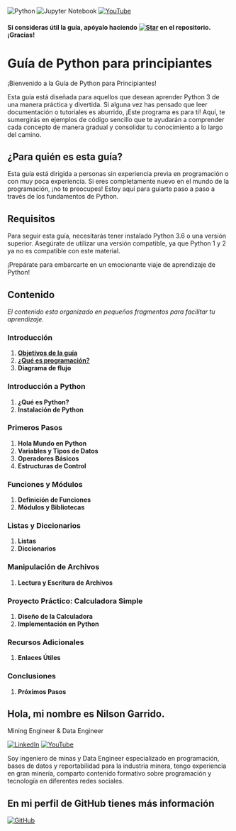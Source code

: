 ![Python](https://img.shields.io/badge/Python-3776AB?style=for-the-badge&logo=python&logoColor=white)
![Jupyter Notebook](https://img.shields.io/badge/Jupyter%20Notebook-F37626?style=for-the-badge&logo=jupyter&logoColor=white)
[![YouTube](https://img.shields.io/badge/YouTube-FF0000?style=for-the-badge&logo=youtube&logoColor=white)](https://www.youtube.com/)
#### Si consideras útil la guía, apóyalo haciendo [![Star](https://img.shields.io/github/stars/nrgarridoa/hello-python?style=social)](https://github.com/nrgarridoa/hello-python) en el repositorio. ¡Gracias! ####

# Guía de Python para principiantes

¡Bienvenido a la Guía de Python para Principiantes!

Esta guía está diseñada para aquellos que desean aprender Python 3 de una manera práctica y divertida. Si alguna vez has pensado que leer documentación o tutoriales es aburrido, ¡Este programa es para ti! Aquí, te sumergirás en ejemplos de código sencillo que te ayudarán a comprender cada concepto de manera gradual y consolidar tu conocimiento a lo largo del camino.


## ¿Para quién es esta guía?

Esta guía está dirigida a personas sin experiencia previa en programación o con muy poca experiencia. Si eres completamente nuevo en el mundo de la programación, ¡no te preocupes! Estoy aquí para guiarte paso a paso a través de los fundamentos de Python.

## Requisitos

Para seguir esta guía, necesitarás tener instalado Python 3.6 o una versión superior. Asegúrate de utilizar una versión compatible, ya que Python 1 y 2 ya no es compatible con este material.

¡Prepárate para embarcarte en un emocionante viaje de aprendizaje de Python!


## Contenido
*El contenido esta organizado en pequeños fragmentos para facilitar tu aprendizaje.*

### Introducción
1. [**Objetivos de la guía**](objetivos.md)
2. [**¿Qué es programación?**](programacion.md)
3. **Diagrama de flujo**
   
### Introducción a Python
1. **¿Qué es Python?**
2. **Instalación de Python**

### Primeros Pasos
1. **Hola Mundo en Python**
2. **Variables y Tipos de Datos**
3. **Operadores Básicos**
4. **Estructuras de Control**

### Funciones y Módulos
1. **Definición de Funciones**
2. **Módulos y Bibliotecas**

### Listas y Diccionarios
1. **Listas**
2. **Diccionarios**

### Manipulación de Archivos
1. **Lectura y Escritura de Archivos**

### Proyecto Práctico: Calculadora Simple
1. **Diseño de la Calculadora**
2. **Implementación en Python**

### Recursos Adicionales
1. **Enlaces Útiles**

### Conclusiones
1. **Próximos Pasos**

## Hola, mi nombre es Nilson Garrido.
Mining Engineer & Data Engineer

[![LinkedIn](https://img.shields.io/badge/LinkedIn-blue?style=for-the-badge&logo=linkedin&logoColor=white)](https://www.linkedin.com/in/nrgarridoa/)
[![YouTube](https://img.shields.io/badge/YouTube-FF0000?style=for-the-badge&logo=youtube&logoColor=white)](https://www.youtube.com/@nrgarridoa)

Soy ingeniero de minas y Data Engineer especializado en programación, bases de datos y reportabilidad para la industria minera, tengo experiencia en gran minería, comparto contenido formativo sobre programación y tecnología en diferentes redes sociales.
## En mi perfil de GitHub tienes más información
[![GitHub](https://img.shields.io/badge/GitHub-black?style=for-the-badge&logo=github&logoColor=white)](https://github.com/nrgarridoa)








